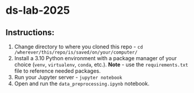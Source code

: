 # ds-lab-2025

## Instructions:
1. Change directory to where you cloned this repo - `cd /wherever/this/repo/is/saved/on/your/computer/`
2. Install a 3.10 Python environment with a package manager of your choice (`venv`, `virtualenv`, `conda`, etc.). **Note** - use the `requirements.txt` file to reference needed packages. 
3. Run your Jupyter server - `jupyter notebook`
4. Open and run the `data_preprocessing.ipynb` notebook.